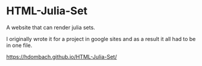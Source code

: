 # HTML-Julia-Set

A website that can render julia sets.

I originally wrote it for a project in google sites and as a result it all had to be in one file.

https://hdombach.github.io/HTML-Julia-Set/
